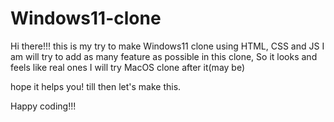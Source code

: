 # Windows11-clone
Hi there!!!
this is my try to make Windows11 clone using HTML, CSS and JS
I am will try to add as many feature as possible in this clone, So it looks and feels like real ones
I will try MacOS clone after it(may be)

hope it helps you!
till then let's make this.


Happy coding!!!
